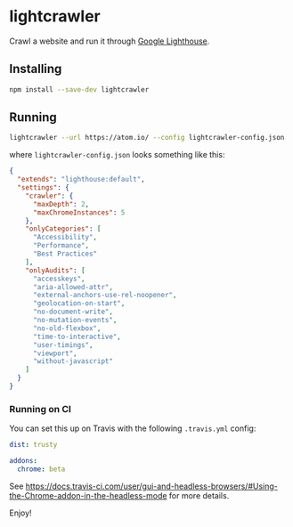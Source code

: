 # lightcrawler

Crawl a website and run it through [Google Lighthouse](https://github.com/GoogleChrome/lighthouse).

## Installing

```bash
npm install --save-dev lightcrawler
```

## Running

```bash
lightcrawler --url https://atom.io/ --config lightcrawler-config.json
```

where `lightcrawler-config.json` looks something like this:

```json
{
  "extends": "lighthouse:default",
  "settings": {
    "crawler": {
      "maxDepth": 2,
      "maxChromeInstances": 5
    },
    "onlyCategories": [
      "Accessibility",
      "Performance",
      "Best Practices"
    ],
    "onlyAudits": [
      "accesskeys",
      "aria-allowed-attr",
      "external-anchors-use-rel-noopener",
      "geolocation-on-start",
      "no-document-write",
      "no-mutation-events",
      "no-old-flexbox",
      "time-to-interactive",
      "user-timings",
      "viewport",
      "without-javascript"
    ]
  }
}
```

### Running on CI

You can set this up on Travis with the following `.travis.yml` config:

```yml
dist: trusty

addons:
  chrome: beta
```

See https://docs.travis-ci.com/user/gui-and-headless-browsers/#Using-the-Chrome-addon-in-the-headless-mode
for more details.

Enjoy!
